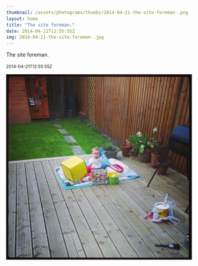```yaml
---
thumbnail: /assets/photograms/thumbs/2014-04-21-the-site-foreman-.png
layout: home
title: "The site foreman."
date: 2014-04-21T12:55:55Z
img: 2014-04-21-the-site-foreman-.jpg
---
```


The site foreman.

<small>2014-04-21T12:55:55Z</small>

![The site foreman.](/assets/photograms/original/2014-04-21-the-site-foreman-.jpg)
